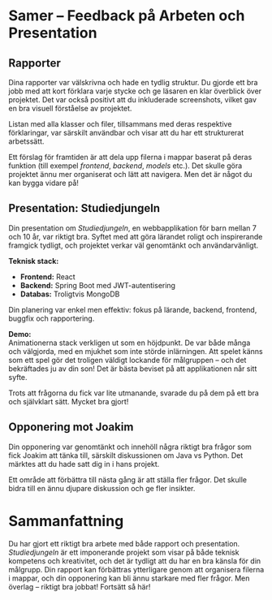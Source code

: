 # Samer – Feedback på Arbeten och Presentation

## Rapporter

Dina rapporter var välskrivna och hade en tydlig struktur. Du gjorde ett bra jobb med att kort förklara varje stycke och ge läsaren en klar överblick över projektet. Det var också positivt att du inkluderade screenshots, vilket gav en bra visuell förståelse av projektet.

Listan med alla klasser och filer, tillsammans med deras respektive förklaringar, var särskilt användbar och visar att du har ett strukturerat arbetssätt.

Ett förslag för framtiden är att dela upp filerna i mappar baserat på deras funktion (till exempel _frontend_, _backend_, _models_ etc.). Det skulle göra projektet ännu mer organiserat och lätt att navigera. Men det är något du kan bygga vidare på!

## Presentation: Studiedjungeln

Din presentation om _Studiedjungeln_, en webbapplikation för barn mellan 7 och 10 år, var riktigt bra. Syftet med att göra lärandet roligt och inspirerande framgick tydligt, och projektet verkar väl genomtänkt och användarvänligt.

**Teknisk stack:**

- **Frontend:** React
- **Backend:** Spring Boot med JWT-autentisering
- **Databas:** Troligtvis MongoDB

Din planering var enkel men effektiv: fokus på lärande, backend, frontend, buggfix och rapportering.

**Demo:**  
Animationerna stack verkligen ut som en höjdpunkt. De var både många och välgjorda, med en mjukhet som inte störde inlärningen. Att spelet känns som ett spel gör det troligen väldigt lockande för målgruppen – och det bekräftades ju av din son! Det är bästa beviset på att applikationen når sitt syfte.

Trots att frågorna du fick var lite utmanande, svarade du på dem på ett bra och självklart sätt. Mycket bra gjort!

## Opponering mot Joakim

Din opponering var genomtänkt och innehöll några riktigt bra frågor som fick Joakim att tänka till, särskilt diskussionen om Java vs Python. Det märktes att du hade satt dig in i hans projekt.

Ett område att förbättra till nästa gång är att ställa fler frågor. Det skulle bidra till en ännu djupare diskussion och ge fler insikter.

# Sammanfattning

Du har gjort ett riktigt bra arbete med både rapport och presentation. _Studiedjungeln_ är ett imponerande projekt som visar på både teknisk kompetens och kreativitet, och det är tydligt att du har en bra känsla för din målgrupp. Din rapport kan förbättras ytterligare genom att organisera filerna i mappar, och din opponering kan bli ännu starkare med fler frågor. Men överlag – riktigt bra jobbat! Fortsätt så här!
